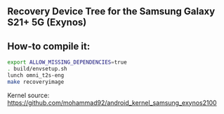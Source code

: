 ## Recovery Device Tree for the Samsung Galaxy S21+ 5G (Exynos)

## How-to compile it:

```sh
export ALLOW_MISSING_DEPENDENCIES=true
. build/envsetup.sh
lunch omni_t2s-eng
make recoveryimage
```

Kernel source:
https://github.com/mohammad92/android_kernel_samsung_exynos2100
